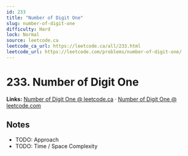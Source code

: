 ```yaml
--- 
id: 233
title: "Number of Digit One"
slug: number-of-digit-one
difficulty: Hard
lock: Normal
source: leetcode.ca
leetcode_ca_url: https://leetcode.ca/all/233.html
leetcode_url: https://leetcode.com/problems/number-of-digit-one/
---
```


# 233. Number of Digit One

**Links:** [Number of Digit One @ leetcode.ca](https://leetcode.ca/all/233.html) · [Number of Digit One @ leetcode.com](https://leetcode.com/problems/number-of-digit-one/)

## Notes
- TODO: Approach
- TODO: Time / Space Complexity
